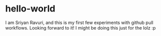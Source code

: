 # hello-world
I am Sriyan Ravuri, and this is my first few experiments with github pull workflows. Looking forward to it!
I might be doing this just for the lolz :p
